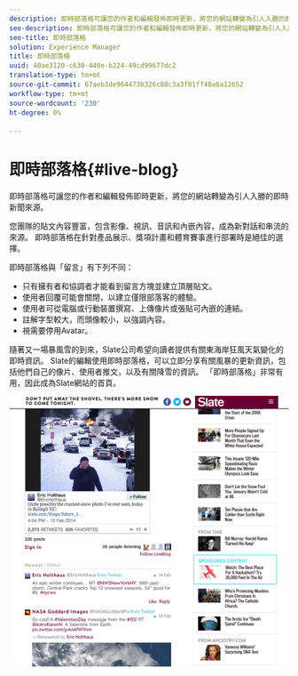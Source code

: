 ```yaml
---
description: 即時部落格可讓您的作者和編輯發佈即時更新，將您的網站轉變為引人入勝的即時新聞來源。
seo-description: 即時部落格可讓您的作者和編輯發佈即時更新，將您的網站轉變為引人入勝的即時新聞來源。
seo-title: 即時部落格
solution: Experience Manager
title: 即時部落格
uuid: 40ae3120-c630-440e-b224-49cd99677dc2
translation-type: tm+mt
source-git-commit: 67aeb3de964473b326c88c3a3f81ff48a6a12652
workflow-type: tm+mt
source-wordcount: '230'
ht-degree: 0%

---
```



# 即時部落格{#live-blog}

即時部落格可讓您的作者和編輯發佈即時更新，將您的網站轉變為引人入勝的即時新聞來源。

您團隊的貼文內容豐富，包含影像、視訊、音訊和內嵌內容，成為新對話和串流的來源。 即時部落格在針對產品展示、獎項計畫和體育賽事進行部署時是絕佳的選擇。

即時部落格與「留言」有下列不同：

* 只有擁有者和協調者才能看到留言方塊並建立頂層貼文。
* 使用者回覆可能會關閉，以建立僅限部落客的體驗。
* 使用者可從電腦或行動裝置撰寫、上傳像片或張貼可內嵌的連結。
* 註解字型較大，而頭像較小，以強調內容。
* 視需要停用Avatar。

隨著又一場暴風雪的到來，Slate公司希望向讀者提供有關東海岸狂風天氣變化的即時資訊。 Slate的編輯使用即時部落格，可以立即分享有關風暴的更新資訊，包括他們自己的像片、使用者推文，以及有關降雪的資訊。 「即時部落格」非常有用，因此成為Slate網站的首頁。

![](assets/LiveBlogSlate_example.png)

